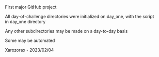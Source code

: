 First major GitHub project

All day-of-challenge directories were initialized on day_one, with the script in day_one directory

Any other subdirectories may be made on a day-to-day basis

Some may be automated

Xarozorax - 2023/02/04

